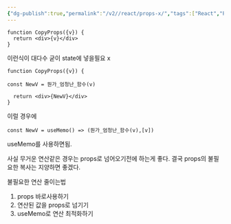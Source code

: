 ```yaml
---
{"dg-publish":true,"permalink":"/v2//react/props-x/","tags":["React","Props"],"noteIcon":""}
---
```



```tsx
function CopyProps({v}) {
  return <div>{v}</div>
}
```

이런식이 대다수 굳이 state에 넣을필요 x

```tsx
function CopyProps({v}) {

const NewV = 뭔가_엄청난_함수(v)

  return <div>{NewV}</div>
}
```

이럴 경우에

```tsx
const NewV = useMemo() => (뭔가_엄청난_함수(v),[v])
```

useMemo를 사용하면됨.


사실 무거운 연산같은 경우는 props로 넘어오기전에 하는게 좋다.
결국 props의 불필요한 복사는 지양하면 좋겠다.

불필요한 연산 줄이는법

1. props 바로사용하기
2. 연산된 값을 props로 넘기기
3. useMemo로 연산 최적화하기

